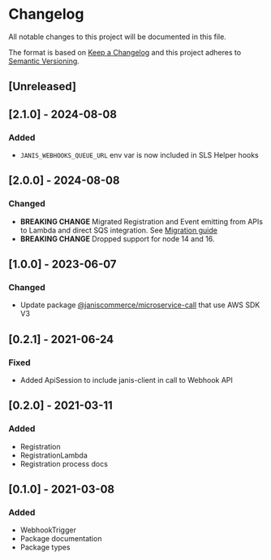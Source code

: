 # Changelog

All notable changes to this project will be documented in this file.

The format is based on [Keep a Changelog](http://keepachangelog.com/en/1.0.0/)
and this project adheres to [Semantic Versioning](http://semver.org/spec/v2.0.0.html).

## [Unreleased]

## [2.1.0] - 2024-08-08
### Added
- `JANIS_WEBHOOKS_QUEUE_URL` env var is now included in SLS Helper hooks

## [2.0.0] - 2024-08-08
### Changed
- **BREAKING CHANGE** Migrated Registration and Event emitting from APIs to Lambda and direct SQS integration. See [Migration guide](/migration-guides/v1-to-v2.md)
- **BREAKING CHANGE** Dropped support for node 14 and 16.

## [1.0.0] - 2023-06-07
### Changed
- Update package [@janiscommerce/microservice-call](https://www.npmjs.com/package/@janiscommerce/microservice-call) that use AWS SDK V3

## [0.2.1] - 2021-06-24
### Fixed
- Added ApiSession to include janis-client in call to Webhook API

## [0.2.0] - 2021-03-11
### Added
- Registration
- RegistrationLambda
- Registration process docs

## [0.1.0] - 2021-03-08
### Added
- WebhookTrigger
- Package documentation
- Package types
